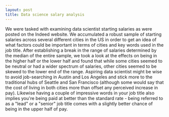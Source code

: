 ```yaml
---
layout: post
title: Data science salary analysis
---
```


We were tasked with examining data scientist starting salaries as were posted on the Indeed website.  We accumulated a robust sample of starting salaries across several different cities in the US in order to get an idea of what factors could be important in terms of cities and key words used in the job title.  After establishing a break in the range of salaries determined by the median of the entire sample, we took a look at the effects on being in the higher half or the lower half and found that while some cities seemed to be neutral or had a wider spectrum of salaries, other cities seemed to be skewed to the lower end of the range.  Aspiring data scientist might be wise to avoid job-searching in Austin and Los Angeles and stick more to the traditional hubs of Seattle and San Francisco (although some would say that the cost of living in both cities more than offset any perceived increase in pay).  Likewise having a couple of impressive words in your job title also implies you're being paid at better than the standard rate - being referred to as a "lead" or a "senior" job title comes with a slightly better chance of being in the upper half of pay.  